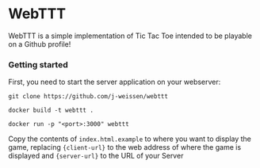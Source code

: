 # WebTTT

WebTTT is a simple implementation of Tic Tac Toe intended to be playable on a Github profile!

### Getting started
First, you need to start the server application on your webserver:

`git clone https://github.com/j-weissen/webttt`

`docker build -t webttt .`

`docker run -p "<port>:3000" webttt`

Copy the contents of `index.html.example` to where you want to display the game, replacing `{client-url}` to the web address of where the game is displayed and `{server-url}` to the URL of your Server
